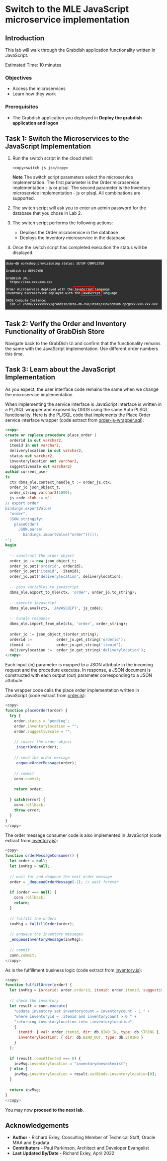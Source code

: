 # Switch to the MLE JavaScript microservice implementation

## Introduction

This lab will walk through the Grabdish application functionality written in JavaScript.

Estimated Time: 10 minutes

### Objectives

-   Access the microservices
-   Learn how they work

### Prerequisites

* The Grabdish application you deployed in **Deploy the grabdish application and logon**

## Task 1: Switch the Microservices to the JavaScript Implementation

1.  Run the switch script in the cloud shell:

    ```
    <copy>switch js js</copy>
    ```

    **Note** The switch script parameters select the microservice implementation.  The first parameter is the Order microservice implementation - js or plsql.  The second parameter is the Inventory microservice implementation - js or plsql.  All combinations are supported.

2.  The switch script will ask you to enter an admin password for the database that you chose in Lab 2.

3.  The switch script performs the following actions:
    * Deploys the Order microservice in the database
    * Deploys the Inventory microservice in the database

4.  Once the switch script has completed execution the status will be displayed.

   ![GrabDish is DEPLOYED Status is Displayed](images/switched.png " ")

## Task 2: Verify the Order and Inventory Functionality of GrabDish Store

Navigate back to the GrabDish UI and confirm that the functionality remains the same with the JavaScript implementation.  Use different order numbers this time.

## Task 3: Learn about the JavaScript Implementation

As you expect, the user interface code remains the same when we change the microservice implementation.

When implementing the service interface is JavaScript interface is written in a PL/SQL wrapper and exposed by ORDS using the same Auto PLSQL functionality.  Here is the PL/SQL code that implements the Place Order service interface wrapper (code extract from [order-js-wrapper.sql](https://github.com/oracle/microservices-datadriven/blob/main/workshops/dcms-db/grabdish/order/order-js/order-js-wrapper.sql)):

```sql
<copy>
create or replace procedure place_order (
  orderid in out varchar2,
  itemid in out varchar2,
  deliverylocation in out varchar2,
  status out varchar2,
  inventorylocation out varchar2,
  suggestivesale out varchar2)
authid current_user
is
  ctx dbms_mle.context_handle_t := order_js.ctx;
  order_jo json_object_t;
  order_string varchar2(1000);
  js_code clob := q'~
// export order
bindings.exportValue(
  "order",
  JSON.stringify(
    placeOrder(
      JSON.parse(
        bindings.importValue("order")))));
~';
begin

  -- construct the order object
  order_jo := new json_object_t;
  order_jo.put('orderid', orderid);
  order_jo.put('itemid',  itemid);
  order_jo.put('deliverylocation', deliverylocation);

  -- pass variables to javascript
  dbms_mle.export_to_mle(ctx, 'order', order_jo.to_string);

  -- execute javascript
  dbms_mle.eval(ctx, 'JAVASCRIPT', js_code);

  -- handle response
  dbms_mle.import_from_mle(ctx, 'order', order_string);

  order_jo := json_object_t(order_string);
  orderid :=           order_jo.get_string('orderid');
  itemid :=            order_jo.get_string('itemid');
  deliverylocation :=  order_jo.get_string('deliverylocation');
</copy>
```

Each input (in) parameter is mapped to a JSON attribute in the incoming request and the procedure executes.  In response, a JSON document is constructed with each output (out) parameter corresponding to a JSON attribute.

The wrapper code calls the place order implementation written in JavaScript (code extract from [order.js](https://github.com/oracle/microservices-datadriven/blob/main/workshops/dcms-db/grabdish/order/order-js/order.js)):

```javascript
<copy>
function placeOrder(order) {
  try {
    order.status = "pending";
    order.inventorylocation = "";
    order.suggestivesale = "";

    // insert the order object
    _insertOrder(order);

    // send the order message
    _enqueueOrderMessage(order);

    // commit
    conn.commit;

    return order;

  } catch(error) {
    conn.rollback;
    throw error;
  }
}
</copy>
```

The order message consumer code is also implemented in JavaScript (code extract from [inventory.js](https://github.com/oracle/microservices-datadriven/blob/main/workshops/dcms-db/grabdish/inventory/inventory-js/inventory.js)):

```javascript
<copy>
function orderMessageConsumer() {
  let order = null;
  let invMsg = null;

  // wait for and dequeue the next order message
  order = _dequeueOrderMessage(-1); // wait forever

  if (order === null) {
    conn.rollback;
    return;
  }

  // fulfill the orders
  invMsg = fulfillOrder(order);

  // enqueue the inventory messages
  _enqueueInventoryMessage(invMsg);

  // commit
  conn.commit;
</copy>
```

As is the fulfillment business logic (code extract from [inventory.js](https://github.com/oracle/microservices-datadriven/blob/main/workshops/dcms-db/grabdish/inventory/inventory-js/inventory.js)):

```javascript
<copy>
function fulfillOrder(order) {
  let invMsg = {orderid: order.orderid, itemid: order.itemid, suggestiveSale: "beer"};

  // check the inventory
  let result = conn.execute(
    "update inventory set inventorycount = inventorycount - 1 " +
    "where inventoryid = :itemid and inventorycount > 0 " +
    "returning inventorylocation into :inventorylocation",
    {
      itemid: { val: order.itemid, dir: db.BIND_IN, type: db.STRING },
      inventorylocation: { dir: db.BIND_OUT, type: db.STRING }
    }
  );

  if (result.rowsAffected === 0) {
    invMsg.inventorylocation = "inventorydoesnotexist";
  } else {
    invMsg.inventorylocation = result.outBinds.inventorylocation[0];
  }

  return invMsg;
}
</copy>
```
   You may now **proceed to the next lab**.

## Acknowledgements
* **Author** - Richard Exley, Consulting Member of Technical Staff, Oracle MAA and Exadata
* **Contributors** - Paul Parkinson, Architect and Developer Evangelist
* **Last Updated By/Date** - Richard Exley, April 2022
